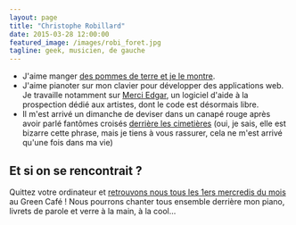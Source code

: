 ```yaml
---
layout: page
title: "Christophe Robillard"
date: 2015-03-28 12:00:00
featured_image: /images/robi_foret.jpg
tagline: geek, musicien, de gauche
---
```

- J'aime manger [des pommes de terre et je le montre](https://www.youtube.com/watch?v=kDd1gK3SGvM).
- J'aime pianoter sur mon clavier pour développer des applications web. Je travaille notamment sur [Merci Edgar](http://www.merciedgar.com), un logiciel d'aide à la prospection dédié aux artistes, dont le code est désormais libre.
- Il m'est arrivé un dimanche de deviser dans un canapé rouge après avoir parlé fantômes croisés [derrière les cimetières](https://www.youtube.com/watch?v=3s6wtXFY4H8) (oui, je sais, elle est bizarre cette phrase, mais je tiens à vous rassurer, cela ne m'est arrivé qu'une fois dans ma vie)

## Et si on se rencontrait ?

Quittez votre ordinateur et [retrouvons nous tous les 1ers mercredis du mois](http://www.meetup.com/Paris-Singing-Meetup) au Green Café ! Nous pourrons chanter tous ensemble derrière mon piano, livrets de parole et verre à la main, à la cool...
